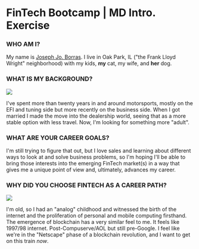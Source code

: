 # FinTech Bootcamp | MD Intro. Exercise
### WHO AM I?

 My name is [Joseph Jo. Borras](https://www.linkedin.com/in/joborras/ "My LinkedIn profile."). I live in Oak Park, IL ("the Frank Lloyd Wright" neighborhood) with my kids, **my** cat, my wife, and **her** dog.

### WHAT IS MY BACKGROUND?
  <img src=https://www.theautochannel.com/news/2010/06/22/483719.2-lg.jpg>

  I've spent more than twenty years in and around motorsports, mostly on the EFI and tuning side but more recently on the business side. When I got married I made the move into the dealership world, seeing that as a more stable option with less travel. Now, I'm looking for something more "adult".

### WHAT ARE YOUR CAREER GOALS?

  I'm still trying to figure that out, but I love sales and learning about different ways to look at and solve business problems, so I'm hoping I'll be able to bring those interests into the emerging FinTech market(s) in a way that gives me a unique point of view and, ultimately, advances my career.

### WHY DID YOU CHOOSE FINTECH AS A CAREER PATH?
  <img src="https://obriencg.com/wp-content/uploads/2016/07/missed-the-boat.jpg">
  
  I'm old, so I had an "analog" childhood and witnessed the birth of the internet and the proliferation of personal and mobile computing firsthand. The emergence of blockchain has a very similar feel to me. It feels like 1997/98 internet. Post-Compuserve/AOL but still pre-Google. I feel like we're in the "Netscape" phase of a blockchain revolution, and I want to get on this train *now*.